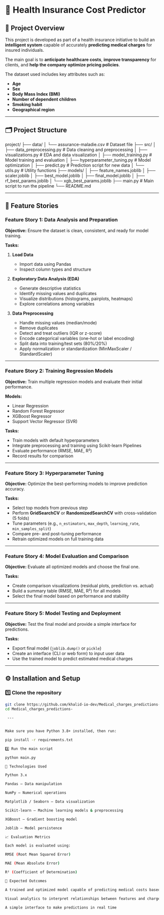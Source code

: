 # 🧠 Health Insurance Cost Predictor

## 📘 Project Overview
This project is developed as part of a health insurance initiative to build an **intelligent system** capable of accurately **predicting medical charges** for insured individuals.  

The main goal is to **anticipate healthcare costs**, **improve transparency** for clients, and **help the company optimize pricing policies**.  

The dataset used includes key attributes such as:
- **Age**
- **Sex**
- **Body Mass Index (BMI)**
- **Number of dependent children**
- **Smoking habit**
- **Geographical region**

---

## 🗂️ Project Structure

project/
├── data/
│ └── assurance-maladie.csv # Dataset file
├── src/
│ ├── data_preprocessing.py # Data cleaning and preprocessing
│ ├── visualizations.py # EDA and data visualization
│ ├── model_training.py # Model training and evaluation
│ ├── hyperparameter_tuning.py # Model optimization
│ ├── predict.py # Prediction script for new data
│ └── utils.py # Utility functions
├── models/
│ ├── feature_names.joblib
│ ├── scaler.joblib
│ ├── best_model.joblib
│ ├── final_model.joblib
│ ├── rf_best_params.joblib
│ └── xgb_best_params.joblib
├── main.py # Main script to run the pipeline
└── README.md



---

## 🧩 Feature Stories

### **Feature Story 1: Data Analysis and Preparation**
**Objective:** Ensure the dataset is clean, consistent, and ready for model training.  

**Tasks:**
1. **Load Data**
   - Import data using Pandas  
   - Inspect column types and structure  

2. **Exploratory Data Analysis (EDA)**
   - Generate descriptive statistics  
   - Identify missing values and duplicates  
   - Visualize distributions (histograms, pairplots, heatmaps)  
   - Explore correlations among variables  

3. **Data Preprocessing**
   - Handle missing values (median/mode)
   - Remove duplicates  
   - Detect and treat outliers (IQR or z-score)  
   - Encode categorical variables (one-hot or label encoding)  
   - Split data into training/test sets (80%/20%)  
   - Apply normalization or standardization (MinMaxScaler / StandardScaler)  

---

### **Feature Story 2: Training Regression Models**
**Objective:** Train multiple regression models and evaluate their initial performance.  

**Models:**
- Linear Regression  
- Random Forest Regressor  
- XGBoost Regressor  
- Support Vector Regressor (SVR)

**Tasks:**
- Train models with default hyperparameters  
- Integrate preprocessing and training using Scikit-learn Pipelines  
- Evaluate performance (RMSE, MAE, R²)  
- Record results for comparison  

---

### **Feature Story 3: Hyperparameter Tuning**
**Objective:** Optimize the best-performing models to improve prediction accuracy.  

**Tasks:**
- Select top models from previous step  
- Perform **GridSearchCV** or **RandomizedSearchCV** with cross-validation (5 folds)  
- Tune parameters (e.g., `n_estimators`, `max_depth`, `learning_rate`, `min_samples_split`)  
- Compare pre- and post-tuning performance  
- Retrain optimized models on full training data  

---

### **Feature Story 4: Model Evaluation and Comparison**
**Objective:** Evaluate all optimized models and choose the final one.  

**Tasks:**
- Create comparison visualizations (residual plots, prediction vs. actual)  
- Build a summary table (RMSE, MAE, R²) for all models  
- Select the final model based on performance and stability  

---

### **Feature Story 5: Model Testing and Deployment**
**Objective:** Test the final model and provide a simple interface for predictions.  

**Tasks:**
- Export final model (`joblib.dump()` or `pickle`)  
- Create an interface (CLI or web form) to input user data  
- Use the trained model to predict estimated medical charges  

---

## ⚙️ Installation and Setup

### **1️⃣ Clone the repository**
```bash
git clone https://github.com/khalid-io-dev/Medical_charges_predictions-
cd Medical_charges_predictions-

 ---


Make sure you have Python 3.8+ installed, then run:

pip install -r requirements.txt

3️⃣ Run the main script

python main.py

🧠 Technologies Used

Python 3.x

Pandas – Data manipulation

NumPy – Numerical operations

Matplotlib / Seaborn – Data visualization

Scikit-learn – Machine learning models & preprocessing

XGBoost – Gradient boosting model

Joblib – Model persistence

📈 Evaluation Metrics

Each model is evaluated using:

RMSE (Root Mean Squared Error)

MAE (Mean Absolute Error)

R² (Coefficient of Determination)

🧾 Expected Outcomes

A trained and optimized model capable of predicting medical costs based on user input

Visual analytics to interpret relationships between features and charges

A simple interface to make predictions in real time

